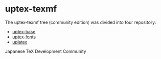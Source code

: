 # uptex-texmf

The uptex-texmf tree (community edition) was divided into four repository:

- [uptex-base](https://github.com/texjporg/uptex-base)
- [uptex-fonts](https://github.com/texjporg/uptex-fonts)
- [uplatex](https://github.com/texjporg/uplatex)

Japanese TeX Development Community
